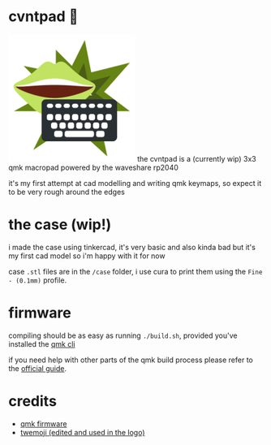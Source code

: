 # cvntpad 🍋
<img alt="cvntpad logo: a dark gray keyboard with white keys and a pair of lime green lips in the background" src="logo.svg" width=250 height=250>
the cvntpad is a (currently wip) 3x3 qmk macropad powered by the waveshare rp2040

it's my first attempt at cad modelling and writing qmk keymaps, so expect it to be very rough around the edges

# the case (wip!)
i made the case using tinkercad, it's very basic and also kinda bad but it's my first cad model so i'm happy with it for now

case `.stl` files are in the `/case` folder, i use cura to print them using the `Fine - (0.1mm)` profile.

# firmware
compiling should be as easy as running `./build.sh`, provided you've installed the [qmk cli](https://docs.qmk.fm/#/newbs_getting_started?id=set-up-your-environment)

if you need help with other parts of the qmk build process please refer to the [official guide](https://docs.qmk.fm/#/newbs). 

# credits
- [qmk firmware](https://github.com/qmk/qmk_firmware)
- [twemoji (edited and used in the logo)](https://twemoji.twitter.com/)
